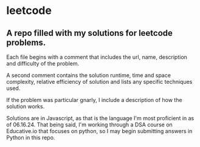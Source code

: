 # leetcode

## A repo filled with my solutions for leetcode problems.

Each file begins with a comment that includes the url, name, description and difficulty of the problem.

A second comment contains the solution runtime, time and space complexity, relative efficiency of solution and lists any specific techniques used. 

If the problem was particular gnarly, I include a description of how the solution works. 

Solutions are in Javascript, as that is the language I'm most proficient in as of 06.16.24. That being said, I'm working through a DSA course on Educative.io that focuses on python, so I may begin submitting answers in Python in this repo.